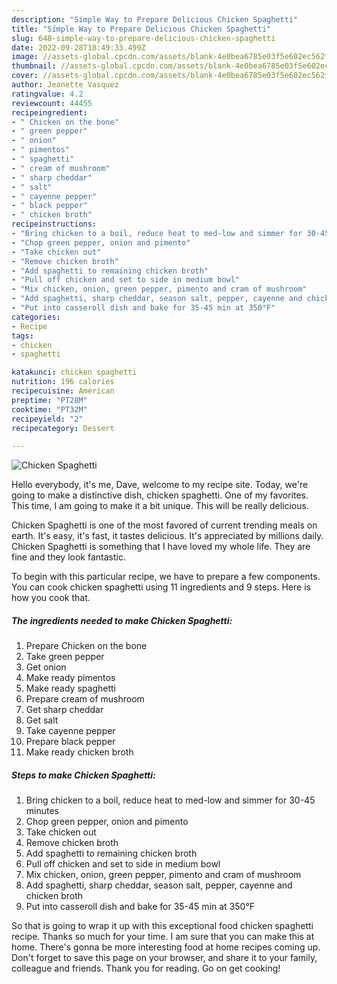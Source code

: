 ```yaml
---
description: "Simple Way to Prepare Delicious Chicken Spaghetti"
title: "Simple Way to Prepare Delicious Chicken Spaghetti"
slug: 648-simple-way-to-prepare-delicious-chicken-spaghetti
date: 2022-09-28T18:49:33.499Z
image: //assets-global.cpcdn.com/assets/blank-4e0bea6785e03f5e602ec562f230caae08da540cada707380b4fe1bbebba43da.png
thumbnail: //assets-global.cpcdn.com/assets/blank-4e0bea6785e03f5e602ec562f230caae08da540cada707380b4fe1bbebba43da.png
cover: //assets-global.cpcdn.com/assets/blank-4e0bea6785e03f5e602ec562f230caae08da540cada707380b4fe1bbebba43da.png
author: Jeanette Vasquez
ratingvalue: 4.2
reviewcount: 44455
recipeingredient:
- " Chicken on the bone"
- " green pepper"
- " onion"
- " pimentos"
- " spaghetti"
- " cream of mushroom"
- " sharp cheddar"
- " salt"
- " cayenne pepper"
- " black pepper"
- " chicken broth"
recipeinstructions:
- "Bring chicken to a boil, reduce heat to med-low and simmer for 30-45 minutes"
- "Chop green pepper, onion and pimento"
- "Take chicken out"
- "Remove chicken broth"
- "Add spaghetti to remaining chicken broth"
- "Pull off chicken and set to side in medium bowl"
- "Mix chicken, onion, green pepper, pimento and cram of mushroom"
- "Add spaghetti, sharp cheddar, season salt, pepper, cayenne and chicken broth"
- "Put into casseroll dish and bake for 35-45 min at 350°F"
categories:
- Recipe
tags:
- chicken
- spaghetti

katakunci: chicken spaghetti 
nutrition: 196 calories
recipecuisine: American
preptime: "PT28M"
cooktime: "PT32M"
recipeyield: "2"
recipecategory: Dessert

---
```



![Chicken Spaghetti](//assets-global.cpcdn.com/assets/blank-4e0bea6785e03f5e602ec562f230caae08da540cada707380b4fe1bbebba43da.png)

Hello everybody, it's me, Dave, welcome to my recipe site. Today, we're going to make a distinctive dish, chicken spaghetti. One of my favorites. This time, I am going to make it a bit unique. This will be really delicious.



Chicken Spaghetti is one of the most favored of current trending meals on earth. It's easy, it's fast, it tastes delicious. It's appreciated by millions daily. Chicken Spaghetti is something that I have loved my whole life. They are fine and they look fantastic.


To begin with this particular recipe, we have to prepare a few components. You can cook chicken spaghetti using 11 ingredients and 9 steps. Here is how you cook that.

<!--inarticleads1-->

##### The ingredients needed to make Chicken Spaghetti:

1. Prepare  Chicken on the bone
1. Take  green pepper
1. Get  onion
1. Make ready  pimentos
1. Make ready  spaghetti
1. Prepare  cream of mushroom
1. Get  sharp cheddar
1. Get  salt
1. Take  cayenne pepper
1. Prepare  black pepper
1. Make ready  chicken broth




<!--inarticleads2-->

##### Steps to make Chicken Spaghetti:

1. Bring chicken to a boil, reduce heat to med-low and simmer for 30-45 minutes
1. Chop green pepper, onion and pimento
1. Take chicken out
1. Remove chicken broth
1. Add spaghetti to remaining chicken broth
1. Pull off chicken and set to side in medium bowl
1. Mix chicken, onion, green pepper, pimento and cram of mushroom
1. Add spaghetti, sharp cheddar, season salt, pepper, cayenne and chicken broth
1. Put into casseroll dish and bake for 35-45 min at 350°F




So that is going to wrap it up with this exceptional food chicken spaghetti recipe. Thanks so much for your time. I am sure that you can make this at home. There's gonna be more interesting food at home recipes coming up. Don't forget to save this page on your browser, and share it to your family, colleague and friends. Thank you for reading. Go on get cooking!
